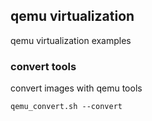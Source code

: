## qemu virtualization
qemu virtualization examples

### convert tools
convert images with qemu tools
``` 
qemu_convert.sh --convert
``` 
